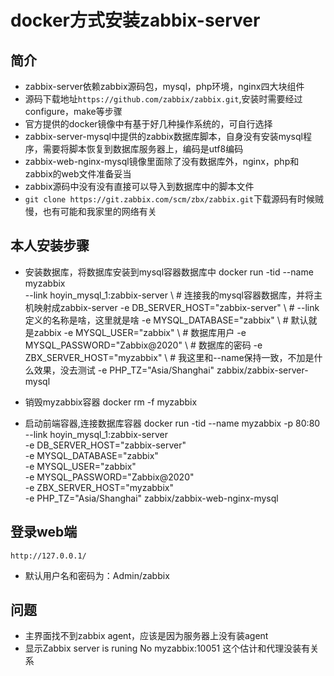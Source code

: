# docker方式安装zabbix-server
## 简介
- zabbix-server依赖zabbix源码包，mysql，php环境，nginx四大块组件
- 源码下载地址`https://github.com/zabbix/zabbix.git`,安装时需要经过configure，make等步骤
- 官方提供的docker镜像中有基于好几种操作系统的，可自行选择
- zabbix-server-mysql中提供的zabbix数据库脚本，自身没有安装mysql程序，需要将脚本恢复到数据库服务器上，编码是utf8编码
- zabbix-web-nginx-mysql镜像里面除了没有数据库外，nginx，php和zabbix的web文件准备妥当
- zabbix源码中没有没有直接可以导入到数据库中的脚本文件
- `git clone https://git.zabbix.com/scm/zbx/zabbix.git`下载源码有时候贼慢，也有可能和我家里的网络有关

## 本人安装步骤
- 安装数据库，将数据库安装到mysql容器数据库中
    docker run -tid --name myzabbix \
    --link hoyin_mysql_1:zabbix-server \   # 连接我的mysql容器数据库，并将主机映射成zabbix-server
    -e DB_SERVER_HOST="zabbix-server" \   # --link定义的名称是啥，这里就是啥
    -e MYSQL_DATABASE="zabbix" \       # 默认就是zabbix
    -e MYSQL_USER="zabbix" \             # 数据库用户
    -e MYSQL_PASSWORD="Zabbix@2020" \   # 数据库的密码
    -e ZBX_SERVER_HOST="myzabbix" \   # 我这里和--name保持一致，不加是什么效果，没去测试
    -e PHP_TZ="Asia/Shanghai"  zabbix/zabbix-server-mysql

- 销毁myzabbix容器
    docker rm -f myzabbix
 
- 启动前端容器,连接数据库容器
    docker run -tid --name myzabbix -p 80:80  \
    --link hoyin_mysql_1:zabbix-server \
    -e DB_SERVER_HOST="zabbix-server" \
    -e MYSQL_DATABASE="zabbix" \
    -e MYSQL_USER="zabbix" \
    -e MYSQL_PASSWORD="Zabbix@2020" \
    -e ZBX_SERVER_HOST="myzabbix" \
    -e PHP_TZ="Asia/Shanghai"  zabbix/zabbix-web-nginx-mysql 
## 登录web端
    http://127.0.0.1/
  - 默认用户名和密码为：Admin/zabbix
 
## 问题 
- 主界面找不到zabbix agent，应该是因为服务器上没有装agent
- 显示Zabbix server is runing No myzabbix:10051 这个估计和代理没装有关系






